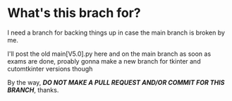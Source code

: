 # What's this brach for?

I need a branch for backing things up in case the main branch is broken by me.

I'll post the old main[V5.0].py here and on the main branch as soon as exams are done, 
proably gonna make a new branch for tkinter and cutomtkinter versions though

By the way, ***DO NOT MAKE A PULL REQUEST AND/OR COMMIT FOR THIS BRANCH***, thanks.
